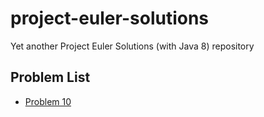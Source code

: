 # project-euler-solutions
Yet another Project Euler Solutions (with Java 8) repository

## Problem List
* [Problem 10](https://github.com/OguzOzkeroglu/project-euler-solutions/blob/master/src/main/java/com/foo/projecteuler/Problem10.java) 
